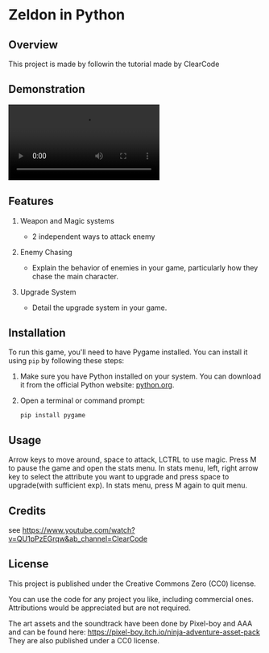 # Zeldon in Python

## Overview
This project is made by followin the tutorial made by ClearCode

## Demonstration
<video controls>
  <source src="https://github.com/cccccz/Zelda/tree/main/demo/show.mp4" type="video/mp4">
  Your browser does not support the video tag.
</video>

## Features
1. Weapon and Magic systems
   - 2 independent ways to attack enemy

2. Enemy Chasing
   - Explain the behavior of enemies in your game, particularly how they chase the main character.

3. Upgrade System
   - Detail the upgrade system in your game.

## Installation
To run this game, you'll need to have Pygame installed. You can install it using `pip` by following these steps:

1. Make sure you have Python installed on your system. You can download it from the official Python website: [python.org](https://www.python.org/).

2. Open a terminal or command prompt:
   ```shell
   pip install pygame
   
## Usage
Arrow keys to move around, space to attack, LCTRL to use magic. Press M to pause the game and open the stats menu. In stats menu, left, right arrow key
to select the attribute you want to upgrade and press space to upgrade(with sufficient exp). In stats menu, press M again to quit menu.

## Credits
see https://www.youtube.com/watch?v=QU1pPzEGrqw&ab_channel=ClearCode

## License
This project is published under the Creative Commons Zero (CC0) license. 

You can use the code for any project you like, including commercial ones. Attributions would be appreciated but are not required. 

The art assets and the soundtrack have been done by Pixel-boy and AAA and can be found here: https://pixel-boy.itch.io/ninja-adventure-asset-pack
They are also published under a CC0 license. 






